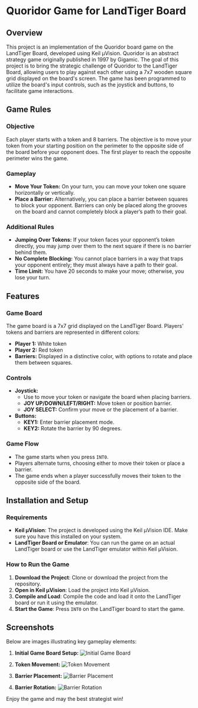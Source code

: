 # Quoridor Game for LandTiger Board

## Overview

This project is an implementation of the Quoridor board game on the LandTiger Board, developed using Keil µVision. Quoridor is an abstract strategy game originally published in 1997 by Gigamic. The goal of this project is to bring the strategic challenge of Quoridor to the LandTiger Board, allowing users to play against each other using a 7x7 wooden square grid displayed on the board's screen. The game has been programmed to utilize the board's input controls, such as the joystick and buttons, to facilitate game interactions.

## Game Rules

### Objective
Each player starts with a token and 8 barriers. The objective is to move your token from your starting position on the perimeter to the opposite side of the board before your opponent does. The first player to reach the opposite perimeter wins the game.

### Gameplay
- **Move Your Token:** On your turn, you can move your token one square horizontally or vertically.
- **Place a Barrier:** Alternatively, you can place a barrier between squares to block your opponent. Barriers can only be placed along the grooves on the board and cannot completely block a player’s path to their goal.

### Additional Rules
- **Jumping Over Tokens:** If your token faces your opponent’s token directly, you may jump over them to the next square if there is no barrier behind them.
- **No Complete Blocking:** You cannot place barriers in a way that traps your opponent entirely; they must always have a path to their goal.
- **Time Limit:** You have 20 seconds to make your move; otherwise, you lose your turn.

## Features

### Game Board
The game board is a 7x7 grid displayed on the LandTiger Board. Players' tokens and barriers are represented in different colors:
- **Player 1:** White token
- **Player 2:** Red token
- **Barriers:** Displayed in a distinctive color, with options to rotate and place them between squares.

### Controls
- **Joystick:** 
  - Use to move your token or navigate the board when placing barriers.
  - **JOY UP/DOWN/LEFT/RIGHT:** Move token or position barrier.
  - **JOY SELECT:** Confirm your move or the placement of a barrier.
- **Buttons:**
  - **KEY1:** Enter barrier placement mode.
  - **KEY2:** Rotate the barrier by 90 degrees.

### Game Flow
- The game starts when you press `INT0`.
- Players alternate turns, choosing either to move their token or place a barrier.
- The game ends when a player successfully moves their token to the opposite side of the board.

## Installation and Setup

### Requirements
- **Keil µVision**: The project is developed using the Keil µVision IDE. Make sure you have this installed on your system.
- **LandTiger Board or Emulator**: You can run the game on an actual LandTiger board or use the LandTiger emulator within Keil µVision.

### How to Run the Game
1. **Download the Project**: Clone or download the project from the repository.
2. **Open in Keil µVision**: Load the project into Keil µVision.
3. **Compile and Load**: Compile the code and load it onto the LandTiger board or run it using the emulator.
4. **Start the Game**: Press `INT0` on the LandTiger board to start the game.

## Screenshots

Below are images illustrating key gameplay elements:

1. **Initial Game Board Setup:**
   ![Initial Game Board](image1.png)
   
2. **Token Movement:**
   ![Token Movement](image2.png)

3. **Barrier Placement:**
   ![Barrier Placement](image3.png)
   
4. **Barrier Rotation:**
   ![Barrier Rotation](image4.png)

  
Enjoy the game and may the best strategist win!
